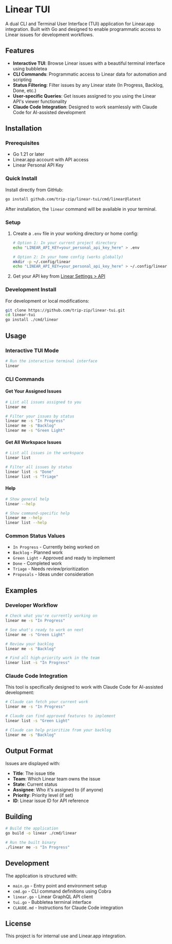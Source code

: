 # Linear TUI

A dual CLI and Terminal User Interface (TUI) application for Linear.app integration. Built with Go and designed to enable programmatic access to Linear issues for development workflows.

## Features

- **Interactive TUI**: Browse Linear issues with a beautiful terminal interface using bubbletea
- **CLI Commands**: Programmatic access to Linear data for automation and scripting
- **Status Filtering**: Filter issues by any Linear state (In Progress, Backlog, Done, etc.)
- **User-specific Queries**: Get issues assigned to you using the Linear API's viewer functionality
- **Claude Code Integration**: Designed to work seamlessly with Claude Code for AI-assisted development

## Installation

### Prerequisites
- Go 1.21 or later
- Linear.app account with API access
- Linear Personal API Key

### Quick Install

Install directly from GitHub:
```bash
go install github.com/trip-zip/linear-tui/cmd/linear@latest
```

After installation, the `linear` command will be available in your terminal.

### Setup

1. Create a `.env` file in your working directory or home config:
   ```bash
   # Option 1: In your current project directory
   echo "LINEAR_API_KEY=your_personal_api_key_here" > .env
   
   # Option 2: In your home config (works globally)
   mkdir -p ~/.config/linear
   echo "LINEAR_API_KEY=your_personal_api_key_here" > ~/.config/linear/.env
   ```

2. Get your API key from [Linear Settings > API](https://linear.app/settings/api)

### Development Install

For development or local modifications:
```bash
git clone https://github.com/trip-zip/linear-tui.git
cd linear-tui
go install ./cmd/linear
```

## Usage

### Interactive TUI Mode
```bash
# Run the interactive terminal interface
linear
```

### CLI Commands

#### Get Your Assigned Issues
```bash
# List all issues assigned to you
linear me

# Filter your issues by status
linear me -s "In Progress"
linear me -s "Backlog"
linear me -s "Green Light"
```

#### Get All Workspace Issues
```bash
# List all issues in the workspace
linear list

# Filter all issues by status
linear list -s "Done"
linear list -s "Triage"
```

#### Help
```bash
# Show general help
linear --help

# Show command-specific help
linear me --help
linear list --help
```

### Common Status Values
- `In Progress` - Currently being worked on
- `Backlog` - Planned work
- `Green Light` - Approved and ready to implement
- `Done` - Completed work
- `Triage` - Needs review/prioritization
- `Proposals` - Ideas under consideration

## Examples

### Developer Workflow
```bash
# Check what you're currently working on
linear me -s "In Progress"

# See what's ready to work on next
linear me -s "Green Light"

# Review your backlog
linear me -s "Backlog"

# Find all high-priority work in the team
linear list -s "In Progress"
```

### Claude Code Integration
This tool is specifically designed to work with Claude Code for AI-assisted development:

```bash
# Claude can fetch your current work
linear me -s "In Progress"

# Claude can find approved features to implement
linear list -s "Green Light" 

# Claude can help prioritize from your backlog
linear me -s "Backlog"
```

## Output Format

Issues are displayed with:
- **Title**: The issue title
- **Team**: Which Linear team owns the issue
- **State**: Current status
- **Assignee**: Who it's assigned to (if anyone)
- **Priority**: Priority level (if set)
- **ID**: Linear issue ID for API reference

## Building

```bash
# Build the application
go build -o linear ./cmd/linear

# Run the built binary
./linear me -s "In Progress"
```

## Development

The application is structured with:
- `main.go` - Entry point and environment setup
- `cmd.go` - CLI command definitions using Cobra
- `linear.go` - Linear GraphQL API client
- `tui.go` - Bubbletea terminal interface
- `CLAUDE.md` - Instructions for Claude Code integration

## License

This project is for internal use and Linear.app integration.